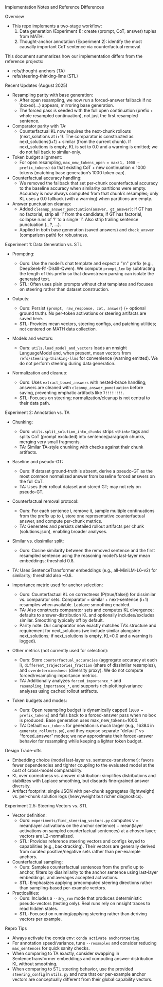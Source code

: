 Implementation Notes and Reference Differences

Overview
- This repo implements a two-stage workflow:
  1) Data generation (Experiment 1): create (prompt, CoT, answer) tuples from MATH.
  2) Thought-anchor annotation (Experiment 2): identify the most causally important CoT sentence via counterfactual removal.

This document summarizes how our implementation differs from the reference projects:
- refs/thought-anchors (TA)
- refs/steering-thinking-llms (STL)


Recent Updates (August 2025)
- Resampling parity with base generation:
  - After open resampling, we now run a forced-answer fallback if no \boxed{…} appears, mirroring base generation.
  - The forced pass is seeded with the full open continuation (prefix + whole resampled continuation), not just the first resampled sentence.
- Comparator parity with TA:
  - Counterfactual KL now requires the next-chunk rollouts (next_solutions at i+1). The comparator is constructed as next_solutions(i+1) + similar (from the current chunk). If next_solutions is empty, KL is set to 0.0 and a warning is emitted; we do not fall back to similar-only.
- Token budget alignment:
  - For open resampling, `max_new_tokens_open = max(1, 1000 − prefix_tokens)` so that existing CoT + new continuation ≤ 1000 tokens (matching base generation’s 1000 token cap).
- Counterfactual accuracy handling:
  - We removed the fallback that set per-chunk counterfactual accuracy to the baseline accuracy when similarity partitions were empty. Accuracy is now always computed from that chunk’s resamples; only KL uses a 0.0 fallback (with a warning) when partitions are empty.
- Answer punctuation cleanup:
  - Added `cleanup_answer_punctuation(answer, gt_answer)`: if GT has no factorial, strip all ‘!’ from the candidate; if GT has factorial, collapse runs of ‘!’ to a single ‘!’. Also strip trailing sentence punctuation (., ?, …).
  - Applied in both base generation (saved answers) and `check_answer` (comparison path) for robustness.


Experiment 1: Data Generation vs. STL
- Prompting:
  - Ours: Use the model’s chat template and expect a "<think>\n" prefix (e.g., DeepSeek-R1-Distill-Qwen). We compute `prompt_len` by subtracting the length of this prefix so that downstream parsing can isolate the generated text.
  - STL: Often uses plain prompts without chat templates and focuses on steering rather than dataset construction.
- Outputs:
  - Ours: Persist `{prompt, raw_response, cot, answer}` (+ optional ground truth). No per-token activations or steering artifacts are saved here.
  - STL: Provides mean vectors, steering configs, and patching utilities; not centered on MATH data collection.
- Models and vectors:
  - Ours: `utils.load_model_and_vectors` loads an nnsight LanguageModel and, when present, mean vectors from `refs/steering-thinking-llms` for convenience (warning emitted). We do not perform steering during data generation.

- Normalization and cleanup:
  - Ours: Uses `extract_boxed_answers` with nested-brace handling; answers are cleaned with `cleanup_answer_punctuation` before saving, preventing emphatic artifacts like `7!!!!!!!!`.
  - STL: Focuses on steering; normalization/cleanup is not central to their data path.


Experiment 2: Annotation vs. TA
- Chunking:
  - Ours: `utils.split_solution_into_chunks` strips `<think>` tags and splits CoT (prompt excluded) into sentence/paragraph chunks, merging very small fragments.
  - TA: Similar TA-style chunking with checks against their chunk artifacts.
- Baseline and pseudo-GT:
  - Ours: If dataset ground-truth is absent, derive a pseudo-GT as the most common normalized answer from baseline forced answers on the full CoT.
  - TA: Uses their rollout dataset and stored GT; may not rely on pseudo-GT.
- Counterfactual removal protocol:
  - Ours: For each sentence i, remove it, sample multiple continuations from the prefix up to i, store one representative counterfactual answer, and compute per-chunk metrics.
  - TA: Generates and persists detailed rollout artifacts per chunk (solutions.json), enabling broader analyses.
- Similar vs. dissimilar split:
  - Ours: Cosine similarity between the removed sentence and the first resampled sentence using the reasoning model’s last-layer mean embeddings; threshold 0.8.
 - TA: Uses SentenceTransformer embeddings (e.g., all-MiniLM-L6-v2) for similarity; threshold also ~0.8.
- Importance metric used for anchor selection:
  - Ours: Counterfactual KL on correctness (P(true/false)) for dissimilar vs. comparator sets. Comparator = similar + next-sentence (i+1) resamples when available. Laplace smoothing enabled.
  - TA: Also constructs comparator sets and computes KL divergence; defaults to answer-distribution KL and optionally includes/excludes similar. Smoothing typically off by default.
  - Parity note: Our comparator now exactly matches TA’s structure and requirement for next_solutions (we include similar alongside next_solutions; if next_solutions is empty, KL=0.0 and a warning is logged).
- Other metrics (not currently used for selection):
  - Ours: Store `counterfactual_accuracies` (aggregate accuracy at each i), `different_trajectories_fraction` (share of dissimilar resamples), and `overdeterminedness` (diversity proxy). We do not compute forced/resampling importance metrics.
  - TA: Additionally analyzes `forced_importance_*` and `resampling_importance_*`, and supports rich plotting/variance analyses using cached rollout artifacts.

- Token budgets and modes:
  - Ours: Open resampling budget is dynamically capped (`1000 − prefix_tokens`) and falls back to a forced-answer pass when no box is produced. Base generation uses max_new_tokens=1000.
  - TA: Default `max_tokens` for generation is much larger (e.g., 16384 in `generate_rollouts.py`), and they expose separate “default” vs “forced_answer” modes; we now approximate their forced-answer behavior for resampling while keeping a lighter token budget.


Design Trade-offs
- Embedding choice (model last-layer vs. sentence-transformer): favors fewer dependencies and tighter coupling to the evaluated model at the cost of cross-model comparability.
- KL over correctness vs. answer distribution: simplifies distributions and stabilizes with Laplace smoothing, but discards fine-grained answer diversity.
- Artifact footprint: single JSON with per-chunk aggregates (lightweight) vs. per-chunk solution logs (heavyweight but richer diagnostics).


Experiment 2.5: Steering Vectors vs. STL
- Vector definition:
  - Ours: `experiments/find_steering_vectors.py` computes v = mean(layer activations on the anchor sentence) − mean(layer activations on sampled counterfactual sentences) at a chosen layer; vectors are L2-normalized.
  - STL: Provides reference steering vectors and configs keyed to capabilities (e.g., backtracking). Their vectors are generally derived from curated positive/negative sets rather than per-example anchors.
- Counterfactual sampling:
  - Ours: Samples counterfactual sentences from the prefix up to anchor, filters by dissimilarity to the anchor sentence using last-layer embeddings, and averages accepted activations.
  - STL: Emphasizes applying precomputed steering directions rather than sampling-based per-example vectors.
- Practicalities:
  - Ours: Includes a `--dry_run` mode that produces deterministic pseudo-vectors (testing only). Real runs rely on nnsight traces to read hidden states.
  - STL: Focused on running/applying steering rather than deriving vectors per example.


Repro Tips
- Always activate the conda env: `conda activate anchorsteering`.
- For annotation speed/variance, tune `--resamples` and consider reducing `max_sentences` for quick sanity checks.
- When comparing to TA exactly, consider swapping in SentenceTransformer embeddings and computing answer-distribution KL without smoothing.
- When comparing to STL steering behavior, use the provided `steering_config` in `utils.py` and note that our per-example anchor vectors are conceptually different from their global capability vectors.

